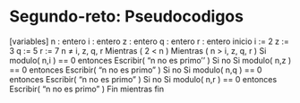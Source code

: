 # Segundo-reto: Pseudocodigos

[variables]
n : entero
i : entero
z : entero
q : entero
r : entero
inicio
  i := 2
  z := 3
  q := 5
  r := 7
  n ≠ i, z, q, r
  Mientras ( 2 < n )
  Mientras ( n > i, z, q, r )
    Si modulo( n,i ) == 0 entonces
      Escribir( “n no es primo’’ )
    Si no
      Si modulo( n,z ) == 0 entonces
      Escribir( “n no es primo” )
    Si no
      Si modulo( n,q ) == 0 entonces
      Escribir( “n no es primo” )
    Si no
      Si modulo( n,r ) == 0 entonces
      Escribir( “n no es primo” )
 Fin mientras
fin
